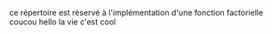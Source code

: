 ce répertoire est réservé à l'implémentation d'une fonction factorielle
coucou hello la vie c'est cool




